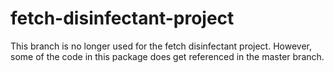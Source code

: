 # fetch-disinfectant-project
This branch is no longer used for the fetch disinfectant project. However, some of the code in this package does get referenced in the master branch.
